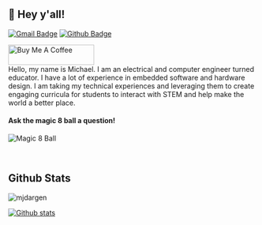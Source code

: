 <!--
### Hi there 👋

**mjdargen/mjdargen** is a ✨ _special_ ✨ repository because its `README.md` (this file) appears on your GitHub profile.

Here are some ideas to get you started:

- 🔭 I’m currently working on ...
- 🌱 I’m currently learning ...
- 👯 I’m looking to collaborate on ...
- 🤔 I’m looking for help with ...
- 💬 Ask me about ...
- 📫 How to reach me: ...
- 😄 Pronouns: ...
- ⚡ Fun fact: ...
-->
## 👋 Hey y'all!
[![Gmail Badge](https://img.shields.io/badge/-mjdargen@gmail.com-c14438?style=flat&logo=Gmail&logoColor=white&link=mailto:mjdargen@gmail.com)](mailto:mjdargen@gmail.com) [![Github Badge](https://img.shields.io/badge/-mjdargen-grey?style=flat&logo=github&logoColor=white&link=https://github.com/mjdargen/)](https://www.github.com/mjdargen/)  

<a href="https://www.buymeacoffee.com/mjdargen" target="_blank"><img src="https://cdn.buymeacoffee.com/buttons/default-orange.png" alt="Buy Me A Coffee" height="41" width="174"></a>
<br>
Hello, my name is Michael. I am an electrical and computer engineer turned educator. I have a lot of experience in embedded software and hardware design. I am taking my technical experiences and leveraging them to create engaging curricula for students to interact with STEM and help make the world a better place.  


#### Ask the magic 8 ball a question!  
![Magic 8 Ball](https://readme-components.mjdargen.vercel.app/api?component=eightball&logo=🎱&desc=hey&textfill=FFFFFF&fill=19354a)

<br>

## Github Stats  
<!--https://github.com/antonkomarev/github-profile-views-counter-->  
<p align=left> <img src=https://komarev.com/ghpvc/?username=mjdargen alt=mjdargen /> </p>  

<!--https://github.com/anuraghazra/github-readme-stats-->  
<!--https://github-readme-stats.mjdargen.vercel.app/-->
<!-- [![Top Langs](https://github-readme-stats.mjdargen.vercel.app/api/top-langs/?username=mjdargen&layout=compact&theme=cobalt)](https://github.com/mjdargen/github-readme-stats) -->
[![Github stats](https://github-readme-stats.mjdargen.vercel.app/api?username=mjdargen&show_icons=true&include_all_commits=true&theme=cobalt)](https://github.com/mjdargen/github-readme-stats)
